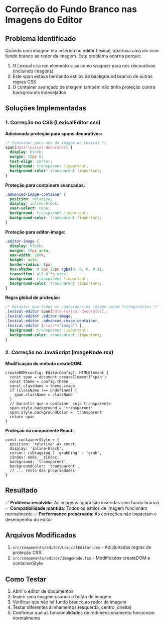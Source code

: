 # Correção do Fundo Branco nas Imagens do Editor

## Problema Identificado

Quando uma imagem era inserida no editor Lexical, aparecia uma div com fundo branco ao redor da imagem. Este problema ocorria porque:

1. O Lexical cria um elemento `span` como wrapper para nós decorativos (incluindo imagens)
2. Este span estava herdando estilos de background branco de outras regras CSS
3. O container avançado de imagem também não tinha proteção contra backgrounds indesejados

## Soluções Implementadas

### 1. Correção no CSS (LexicalEditor.css)

**Adicionada proteção para spans decorativos:**
```css
/* Container para nós de imagem do Lexical */
span[data-lexical-decorator] {
  display: block;
  margin: 15px 0;
  text-align: center;
  background: transparent !important;
  background-color: transparent !important;
}
```

**Proteção para containers avançados:**
```css
.advanced-image-container {
  position: relative;
  display: inline-block;
  user-select: none;
  background: transparent !important;
  background-color: transparent !important;
}
```

**Proteção para editor-image:**
```css
.editor-image {
  display: block;
  margin: 15px auto;
  max-width: 100%;
  height: auto;
  border-radius: 8px;
  box-shadow: 0 2px 12px rgba(0, 0, 0, 0.1);
  transition: all 0.3s ease;
  background: transparent !important;
  background-color: transparent !important;
}
```

**Regra global de proteção:**
```css
/* Garantir que todos os containers de imagem sejam transparentes */
.lexical-editor span[data-lexical-decorator],
.lexical-editor .editor-image,
.lexical-editor .advanced-image-container,
.lexical-editor [class*="image"] {
  background: transparent !important;
  background-color: transparent !important;
}
```

### 2. Correção no JavaScript (ImageNode.tsx)

**Modificação do método createDOM:**
```tsx
createDOM(config: EditorConfig): HTMLElement {
  const span = document.createElement('span')
  const theme = config.theme
  const className = theme.image
  if (className !== undefined) {
    span.className = className
  }
  // Garantir que o container seja transparente
  span.style.background = 'transparent'
  span.style.backgroundColor = 'transparent'
  return span
}
```

**Proteção no componente React:**
```tsx
const containerStyle = {
  position: 'relative' as const,
  display: 'inline-block',
  cursor: isDragging ? 'grabbing' : 'grab',
  zIndex: node.__zIndex,
  background: 'transparent',
  backgroundColor: 'transparent',
  // ... resto das propriedades
}
```

## Resultado

✅ **Problema resolvido**: As imagens agora são inseridas sem fundo branco
✅ **Compatibilidade mantida**: Todos os estilos de imagem funcionam normalmente
✅ **Performance preservada**: As correções não impactam o desempenho do editor

## Arquivos Modificados

1. `src/components/editor/LexicalEditor.css` - Adicionadas regras de proteção CSS
2. `src/components/editor/ImageNode.tsx` - Modificados createDOM e containerStyle

## Como Testar

1. Abrir o editor de documentos
2. Inserir uma imagem usando o botão de imagem
3. Verificar que não há fundo branco ao redor da imagem
4. Testar diferentes alinhamentos (esquerda, centro, direita)
5. Confirmar que as funcionalidades de redimensionamento funcionam normalmente 